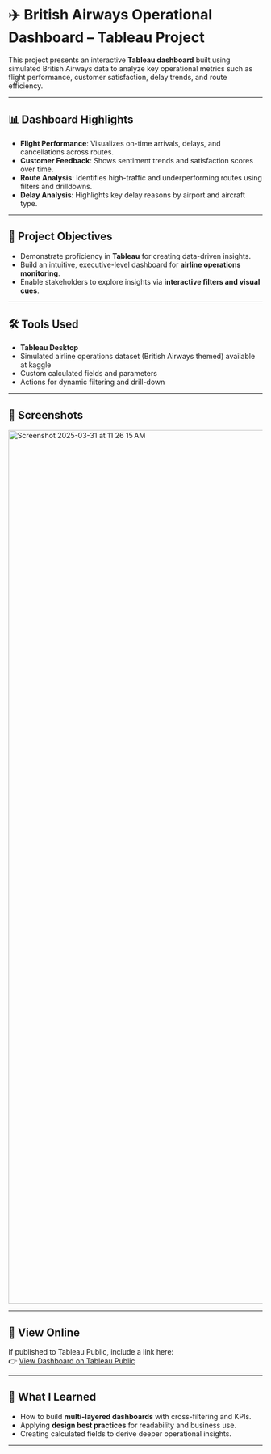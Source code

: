 # ✈️ British Airways Operational Dashboard – Tableau Project

This project presents an interactive **Tableau dashboard** built using simulated British Airways data to analyze key operational metrics such as flight performance, customer satisfaction, delay trends, and route efficiency.

---

## 📊 Dashboard Highlights

- **Flight Performance**: Visualizes on-time arrivals, delays, and cancellations across routes.
- **Customer Feedback**: Shows sentiment trends and satisfaction scores over time.
- **Route Analysis**: Identifies high-traffic and underperforming routes using filters and drilldowns.
- **Delay Analysis**: Highlights key delay reasons by airport and aircraft type.

---

## 🎯 Project Objectives

- Demonstrate proficiency in **Tableau** for creating data-driven insights.
- Build an intuitive, executive-level dashboard for **airline operations monitoring**.
- Enable stakeholders to explore insights via **interactive filters and visual cues**.

---

## 🛠️ Tools Used

- **Tableau Desktop**
- Simulated airline operations dataset (British Airways themed) available at kaggle
- Custom calculated fields and parameters
- Actions for dynamic filtering and drill-down

---

## 📸 Screenshots

<img width="1728" alt="Screenshot 2025-03-31 at 11 26 15 AM" src="https://github.com/user-attachments/assets/60f8c7e4-3d73-463f-858c-20e490903746" />

---

## 🔗 View Online

If published to Tableau Public, include a link here:  
👉 [View Dashboard on Tableau Public](https://public.tableau.com/app/profile/yourusername/viz/BritishAirwaysDashboard)

---

## 🧠 What I Learned

- How to build **multi-layered dashboards** with cross-filtering and KPIs.
- Applying **design best practices** for readability and business use.
- Creating calculated fields to derive deeper operational insights.

---
